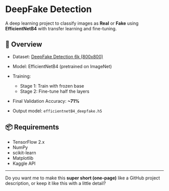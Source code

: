 # DeepFake Detection

A deep learning project to classify images as **Real** or **Fake** using **EfficientNetB4** with transfer learning and fine-tuning.

## 📌 Overview

* Dataset: [DeepFake Detection 6k (800x800)](https://www.kaggle.com/datasets/examstebi/deep-fake-detection-6k-800-800)
* Model: EfficientNetB4 (pretrained on ImageNet)
* Training:

  * Stage 1: Train with frozen base
  * Stage 2: Fine-tune half the layers
* Final Validation Accuracy: **\~71%**
* Output model: `efficientnetB4_deepfake.h5`


## 📦 Requirements

* TensorFlow 2.x
* NumPy
* scikit-learn
* Matplotlib
* Kaggle API

---

Do you want me to make this **super short (one-page)** like a GitHub project description, or keep it like this with a little detail?
